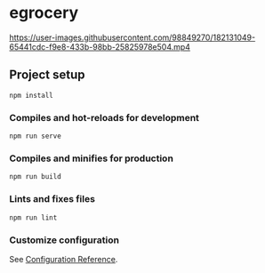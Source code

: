 # egrocery


https://user-images.githubusercontent.com/98849270/182131049-65441cdc-f9e8-433b-98bb-25825978e504.mp4


## Project setup
```
npm install
```

### Compiles and hot-reloads for development
```
npm run serve
```

### Compiles and minifies for production
```
npm run build
```

### Lints and fixes files
```
npm run lint
```

### Customize configuration
See [Configuration Reference](https://cli.vuejs.org/config/).
